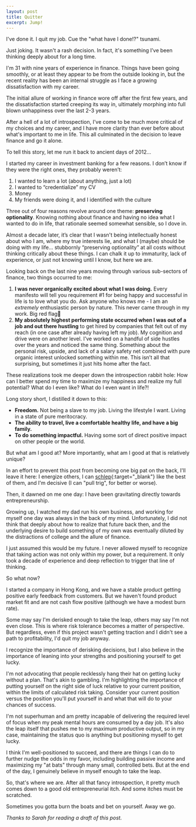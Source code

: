 ```yaml
---
layout: post
title: Quitter
excerpt: Jump!
---
```

I've done it. I quit my job. Cue the "what have I done!?" tsunami.

Just joking. It wasn't a rash decision. In fact, it's something I’ve been thinking deeply about for a long time.

I'm 31 with nine years of experience in finance. Things have been going smoothly, or at least they appear to be from the outside looking in, but the recent reality has been an internal struggle as I face a growing dissatisfaction with my career.

The initial allure of working in finance wore off after the first few years, and the dissatisfaction started creeping its way in, ultimately morphing into full blown unhappiness over the last 2-3 years.

After a hell of a lot of introspection, I've come to be much more critical of my choices and my career, and I have more clarity than ever before about what's important to me in life. This all culminated in the decision to leave finance and go it alone.

To tell this story, let me run it back to ancient days of 2012...

I started my career in investment banking for a few reasons. I don’t know if they were the right ones, they probably weren’t: 

1. I wanted to learn a lot (about anything, just a lot)
2. I wanted to “credentialize” my CV
3. Money
4. My friends were doing it, and I identified with the culture

Three out of four reasons revolve around one theme: **preserving optionality**. Knowing nothing about finance and having no idea what I wanted to do in life, that rationale seemed somewhat sensible, so I dove in.

Almost a decade later, it’s clear that I wasn't being intellectually honest about who I am, where my true interests lie, and what I (maybe) should be doing with my life... stubbornly “preserving optionality” at all costs without thinking critically about these things. I can chalk it up to immaturity, lack of experience, or just not knowing until I know, but here we are.

Looking back on the last nine years moving through various sub-sectors of finance, two things occurred to me: 

1. **I was never organically excited about what I was doing.** Every manifesto will tell you requirement #1 for being happy and successful in life is to love what you do. Ask anyone who knows me - I am an *extremely* enthusiastic person by nature. This never came through in my work. Big red flag🚩
2. **My absolutely highest performing state occurred when I was out of a job and out there hustling** to get hired by companies that felt out of my reach (in one case after already having left my job). My cognition and drive were on another level. I’ve worked on a handful of side hustles over the years and noticed the same thing. Something about the personal risk, upside, and lack of a salary safety net combined with pure organic interest unlocked something within me. This isn’t all that surprising, but sometimes it just hits home after the fact.

These realizations took me deeper down the introspection rabbit hole: How can I better spend my time to maximize my happiness and realize my full potential? What do I even like? What do I even want in life?!

Long story short, I distilled it down to this:

- **Freedom.** Not being a slave to my job. Living the lifestyle I want. Living in a state of pure meritocracy.
- **The ability to travel, live a comfortable healthy life, and have a big family.**
- **To do something impactful.** Having some sort of direct positive impact on other people or the world.

But what am I good at? More importantly, what am I good at that is relatively unique? 

In an effort to prevent this post from becoming one big pat on the back, I'll leave it here: I energize others, I can [schlep](http://paulgraham.com/schlep.html){:target="_blank"} like the best of them, and I'm decisive (I can "pull trig", for better or worse).

Then, it dawned on me one day: I have been gravitating directly towards entrepreneurship.

Growing up, I watched my dad run his own business, and working for myself one day was always in the back of my mind. Unfortunately, I did not think that deeply about how to realize that future back then, and the underlying desire to build something of my own was eventually diluted by the distractions of college and the allure of finance.

I just assumed this would be my future. I never allowed myself to recognize that taking action was not only within my power, but a requirement. It only took a decade of experience and deep reflection to trigger that line of thinking.

So what now?

I started a company in Hong Kong, and we have a stable product getting positive early feedback from customers. But we haven't found product market fit and are not cash flow positive (although we have a modest burn rate).

Some may say I'm derisked enough to take the leap, others may say I'm not even close. This is where risk tolerance becomes a matter of perspective. But regardless, even if this project wasn't getting traction and I didn't see a path to profitability, I'd quit my job anyway.

I recognize the importance of derisking decisions, but I also believe in the importance of leaning into your strengths and positioning yourself to get lucky. 

I'm not advocating that people recklessly hang their hat on getting lucky without a plan. That's akin to gambling. I'm highlighting the importance of putting yourself on the right side of luck relative to your current position, within the limits of calculated risk taking. Consider your current position versus the position you'll put yourself in and what that will do to your chances of success.

I'm not superhuman and am pretty incapable of delivering the required level of focus when my peak mental hours are consumed by a day job. It's also the leap itself that pushes me to my maximum productive output, so in my case, maintaining the status quo is anything but positioning myself to get lucky.

I think I'm well-positioned to succeed, and there are things I can do to further nudge the odds in my favor, including building passive income and maximizing my "at bats" through many small, controlled bets. But at the end of the day, I genuinely believe in myself enough to take the leap.

So, that's where we are. After all that fancy introspection, it pretty much comes down to a good old entrepreneurial itch. And some itches must be scratched.

Sometimes you gotta burn the boats and bet on yourself. Away we go.

<p id="thanks-text"><em>Thanks to Sarah for reading a draft of this post.